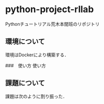 # python-project-rllab

Pythonチュートリアル荒木本間班のリポジトリ

## 環境について
環境はDockerにより構築する．

###　使い方
使い方

## 課題について
課題は次のように割り振った．

